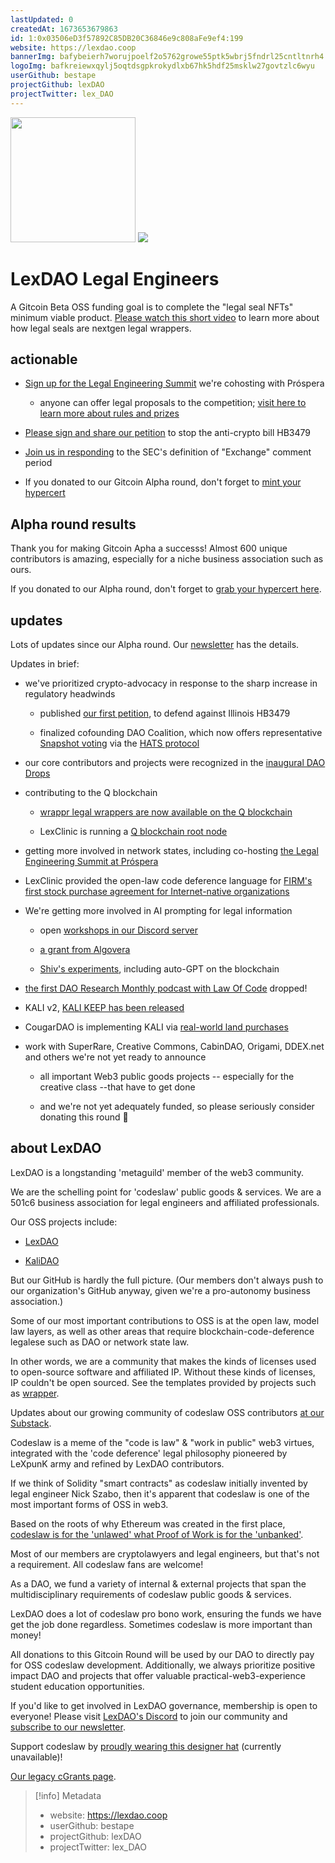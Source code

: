 ```yaml
---
lastUpdated: 0
createdAt: 1673653679863
id: 1:0x03506eD3f57892C85DB20C36846e9c808aFe9ef4:199
website: https://lexdao.coop
bannerImg: bafybeierh7worujpoelf2o5762growe55ptk5wbrj5fndrl25cntltnrh4
logoImg: bafkreiewxqylj5oqtdsgpkrokydlxb67hk5hdf25msklw27govtzlc6wyu
userGithub: bestape
projectGithub: lexDAO
projectTwitter: lex_DAO
---
```


<img style="width: 200px" src="https://ipfs-grants-stack.gitcoin.co/ipfs/bafkreiewxqylj5oqtdsgpkrokydlxb67hk5hdf25msklw27govtzlc6wyu">

<img src="https://ipfs-grants-stack.gitcoin.co/ipfs/bafybeierh7worujpoelf2o5762growe55ptk5wbrj5fndrl25cntltnrh4">

# LexDAO Legal Engineers

A Gitcoin Beta OSS funding goal is to complete the "legal seal NFTs" minimum viable product. [Please watch this short video](https://www.youtube.com/watch?v=SxgOAjnrsSE&list=PLL0gyjXno6eisB2vKj-a1ZqfzIw6d4tvi) to learn more about how legal seals are nextgen legal wrappers. 

## actionable

* [Sign up for the Legal Engineering Summit](https://prospera.hn/news/press-releases/legal-engineering-summit-2023-bright-minds-in-crypto-and-law-to-create-innovative-solutions-for-a-better-business-environment) we're cohosting with Próspera

  * anyone can offer legal proposals to the competition; [visit here to learn more about rules and prizes](https://app.dework.xyz/prospera?taskId=e1e61145-8321-4a92-bac5-3efc54db6b39)

* [Please sign and share our petition](https://www.change.org/p/defend-illinois-personal-property-petition-against-bill-hb3479) to stop the anti-crypto bill HB3479

* [Join us in responding](https://discord.com/channels/682960432272506907/1098282853843861544) to the SEC's definition of "Exchange" comment period

* If you donated to our Gitcoin Alpha round, don't forget to [mint your hypercert](https://hypercerts.org/app/view?claimId=0x822f17a9a5eecfd66dbaff7946a8071c265d1d07-117397416587723769894864239563960032952320)

## Alpha round results

Thank you for making Gitcoin Apha a successs! Almost 600 unique contributors is amazing, especially for a niche business association such as ours. 

If you donated to our Alpha round, don't forget to [grab your hypercert here](https://hypercerts.org/app/view?claimId=0x822f17a9a5eecfd66dbaff7946a8071c265d1d07-117397416587723769894864239563960032952320).

## updates

Lots of updates since our Alpha round. Our [newsletter](https://lexdao.substack.com) has the details. 

Updates in brief:

* we've prioritized crypto-advocacy in response to the sharp increase in regulatory headwinds

  * published [our first petition](https://www.change.org/p/defend-illinois-personal-property-petition-against-bill-hb3479), to defend against Illinois HB3479 

  * finalized cofounding DAO Coalition, which now offers representative [Snapshot voting](https://snapshot.org/#/daocoalition.eth) via the [HATS protocol](https://app.hatsprotocol.xyz/trees/1/3/3)

* our core contributors and projects were recognized in the [inaugural DAO Drops](https://daodrops.io/)

* contributing to the Q blockchain

  * [wrappr legal wrappers are now available on the Q blockchain](https://lexdao.substack.com/p/q-and-lexdaos-kali-collaborate-to)

  * LexClinic is running a [Q blockchain root node](https://hq.q.org/governance/proposal/rootNodesMembershipVoting/19)

* getting more involved in network states, including co-hosting [the Legal Engineering Summit at Próspera](https://prospera.hn/news/press-releases/legal-engineering-summit-2023-bright-minds-in-crypto-and-law-to-create-innovative-solutions-for-a-better-business-environment)

* LexClinic provided the open-law code deference language for [FIRM's first stock purchase agreement for Internet-native organizations](https://twitter.com/izqui9/status/1639337336680112128)

* We're getting more involved in AI prompting for legal information 

  * open [workshops in our Discord server](http://lexdao.chat )

  * [a grant from Algovera](https://forum.algovera.ai/t/around-the-blockchain-chatbot-grants-round-9-proposal/392)

  * [Shiv's experiments](https://twitter.com/z0r0zzz/status/1648652240905977856), including auto-GPT on the blockchain

* [the first DAO Research Monthly podcast with Law Of Code](https://open.spotify.com/episode/7fZNPgCtgZASf3yjrMQfaW) dropped!

* KALI v2, [KALI KEEP has been released](https://kali.mirror.xyz/xI7n7Jc5MXaiTl6QtPDgIpNAl2xWP9s4fTFvGCLYfcE)

* CougarDAO is implementing KALI via [real-world land purchases](https://kali.mirror.xyz/RSKRr9VspdRrp9E3AzWOtRobAwr91Qye6useluRucic)

* work with SuperRare, Creative Commons, CabinDAO, Origami, DDEX.net and others we're not yet ready to announce

  * all important Web3 public goods projects -- especially for the creative class --that have to get done  

  * and we're not yet adequately funded, so please seriously consider donating this round 🙏

## about LexDAO

LexDAO is a longstanding 'metaguild' member of the web3 community. 

We are the schelling point for 'codeslaw' public goods & services. We are a 501c6 business association for legal engineers and affiliated professionals.

Our OSS projects include:

* [LexDAO](https://github.com/lexdao)

* [KaliDAO](https://github.com/kalidao)

But our GitHub is hardly the full picture. (Our members don't always push to our organization's GitHub anyway, given we're a pro-autonomy business association.) 

Some of our most important contributions to OSS is at the open law, model law layers, as well as other areas that require blockchain-code-deference legalese such as DAO or network state law. 

In other words, we are a community that makes the kinds of licenses used to open-source software and affiliated IP. Without these kinds of licenses, IP couldn't be open sourced. See the templates provided by projects such as [wrapper](https://wrappr.wtf).

Updates about our growing community of codeslaw OSS contributors [at our Substack](https://lexdao.substack.com).

Codeslaw is a meme of the "code is law" & "work in public" web3 virtues, integrated with the 'code deference' legal philosophy pioneered by LeXpunK army and refined by LexDAO contributors. 

If we think of Solidity "smart contracts" as codeslaw initially invented by legal engineer Nick Szabo, then it's apparent that codeslaw is one of the most important forms of OSS in web3. 

Based on the roots of why Ethereum was created in the first place, [codeslaw is for the 'unlawed' what Proof of Work is for the 'unbanked'](https://distributed-autonomous-society.quora.com/The-Unlawed). 

Most of our members are cryptolawyers and legal engineers, but that's not a requirement. All codeslaw fans are welcome!

As a DAO, we fund a variety of internal & external projects that span the multidisciplinary requirements of codeslaw public goods & services. 

LexDAO does a lot of codeslaw pro bono work, ensuring the funds we have get the job done regardless. Sometimes codeslaw is more important than money!

All donations to this Gitcoin Round will be used by our DAO to directly pay for OSS codeslaw development. Additionally, we always prioritize positive impact DAO and projects that offer valuable practical-web3-experience student education opportunities. 

If you'd like to get involved in LexDAO governance, membership is open to everyone! Please visit [LexDAO's Discord](http://lexdao.chat) to join our community and [subscribe to our newsletter](https://lexdao.substack.com).

Support codeslaw by [proudly wearing this designer hat](https://shop.metafactory.ai/products/codeslaw-hat) (currently unavailable)!

[Our legacy cGrants page](https://gitcoin.co/grants/4811/lexdao-providing-legal-aid-to-impactdaos-funded-by). 

> [!info] Metadata
> * website: https://lexdao.coop
> * userGithub: bestape
> * projectGithub: lexDAO
> * projectTwitter: lex_DAO